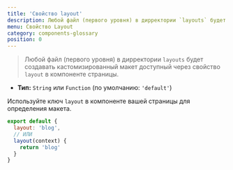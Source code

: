 ```yaml
---
title: 'Свойство layout'
description: Любой файл (первого уровня) в дирректории `layouts` будет создавать кастомизированный макет доступный через свойство `layout` в компоненте страницы.
menu: Свойство Layout
category: components-glossary
position: 0
---
```


> Любой файл (первого уровня) в дирректории `layouts` будет создавать кастомизированный макет доступный через свойство `layout` в компоненте страницы.

- **Тип:** `String` или `Function` (по умолчанию: `'default'`)

Используйте ключ `layout` в компоненте вашей страницы для определения макета.

```js
export default {
  layout: 'blog',
  // ИЛИ
  layout(context) {
    return 'blog'
  }
}
```
